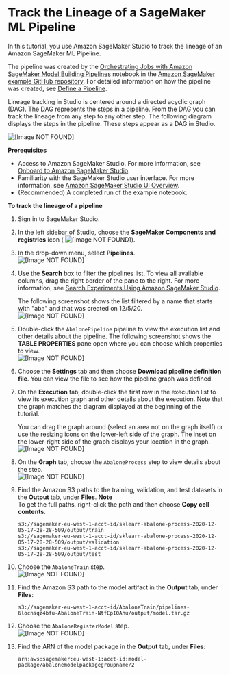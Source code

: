 # Track the Lineage of a SageMaker ML Pipeline<a name="pipelines-lineage-tracking"></a>

In this tutorial, you use Amazon SageMaker Studio to track the lineage of an Amazon SageMaker ML Pipeline\.

The pipeline was created by the [Orchestrating Jobs with Amazon SageMaker Model Building Pipelines](https://sagemaker-examples.readthedocs.io/en/latest/sagemaker-pipelines/tabular/abalone_build_train_deploy/sagemaker-pipelines-preprocess-train-evaluate-batch-transform.html) notebook in the [Amazon SageMaker example GitHub repository](https://github.com/awslabs/amazon-sagemaker-examples)\. For detailed information on how the pipeline was created, see [Define a Pipeline](define-pipeline.md)\.

Lineage tracking in Studio is centered around a directed acyclic graph \(DAG\)\. The DAG represents the steps in a pipeline\. From the DAG you can track the lineage from any step to any other step\. The following diagram displays the steps in the pipeline\. These steps appear as a DAG in Studio\.

![\[Image NOT FOUND\]](http://docs.aws.amazon.com/sagemaker/latest/dg/images/yosemite/pipeline-tutorial-steps.png)

**Prerequisites**
+ Access to Amazon SageMaker Studio\. For more information, see [Onboard to Amazon SageMaker Studio](gs-studio-onboard.md)\.
+ Familiarity with the SageMaker Studio user interface\. For more information, see [Amazon SageMaker Studio UI Overview](studio-ui.md)\.
+ \(Recommended\) A completed run of the example notebook\.

**To track the lineage of a pipeline**

1. Sign in to SageMaker Studio\.

1. In the left sidebar of Studio, choose the **SageMaker Components and registries** icon \( ![\[Image NOT FOUND\]](http://docs.aws.amazon.com/sagemaker/latest/dg/images/icons/Components_registries.png)\)\.

1. In the drop\-down menu, select **Pipelines**\.  
![\[Image NOT FOUND\]](http://docs.aws.amazon.com/sagemaker/latest/dg/images/yosemite/pipeline-components-projects.png)

1. Use the **Search** box to filter the pipelines list\. To view all available columns, drag the right border of the pane to the right\. For more information, see [Search Experiments Using Amazon SageMaker Studio](experiments-search-studio.md)\.

   The following screenshot shows the list filtered by a name that starts with "aba" and that was created on 12/5/20\.  
![\[Image NOT FOUND\]](http://docs.aws.amazon.com/sagemaker/latest/dg/images/yosemite/pipeline-tutorial-search.png)

1. Double\-click the `AbalonePipeline` pipeline to view the execution list and other details about the pipeline\. The following screenshot shows the **TABLE PROPERTIES** pane open where you can choose which properties to view\.  
![\[Image NOT FOUND\]](http://docs.aws.amazon.com/sagemaker/latest/dg/images/yosemite/pipeline-tutorial-executions.png)

1. Choose the **Settings** tab and then choose **Download pipeline definition file**\. You can view the file to see how the pipeline graph was defined\.

1. On the **Execution** tab, double\-click the first row in the execution list to view its execution graph and other details about the execution\. Note that the graph matches the diagram displayed at the beginning of the tutorial\.

   You can drag the graph around \(select an area not on the graph itself\) or use the resizing icons on the lower\-left side of the graph\. The inset on the lower\-right side of the graph displays your location in the graph\.  
![\[Image NOT FOUND\]](http://docs.aws.amazon.com/sagemaker/latest/dg/images/yosemite/pipeline-tutorial-execution-graph.png)

1. On the **Graph** tab, choose the `AbaloneProcess` step to view details about the step\.  
![\[Image NOT FOUND\]](http://docs.aws.amazon.com/sagemaker/latest/dg/images/yosemite/pipeline-tutorial-process-step.png)

1. Find the Amazon S3 paths to the training, validation, and test datasets in the **Output** tab, under **Files**\.
**Note**  
To get the full paths, right\-click the path and then choose **Copy cell contents**\.

   ```
   s3://sagemaker-eu-west-1-acct-id/sklearn-abalone-process-2020-12-05-17-28-28-509/output/train
   s3://sagemaker-eu-west-1-acct-id/sklearn-abalone-process-2020-12-05-17-28-28-509/output/validation
   s3://sagemaker-eu-west-1-acct-id/sklearn-abalone-process-2020-12-05-17-28-28-509/output/test
   ```

1. Choose the `AbaloneTrain` step\.  
![\[Image NOT FOUND\]](http://docs.aws.amazon.com/sagemaker/latest/dg/images/yosemite/pipeline-tutorial-train-step.png)

1. Find the Amazon S3 path to the model artifact in the **Output** tab, under **Files**:

   ```
   s3://sagemaker-eu-west-1-acct-id/AbaloneTrain/pipelines-6locnsqz4bfu-AbaloneTrain-NtfEpI0Ahu/output/model.tar.gz
   ```

1. Choose the `AbaloneRegisterModel` step\.  
![\[Image NOT FOUND\]](http://docs.aws.amazon.com/sagemaker/latest/dg/images/yosemite/pipeline-tutorial-register-model-step.png)

1. Find the ARN of the model package in the **Output** tab, under **Files**:

   ```
   arn:aws:sagemaker:eu-west-1:acct-id:model-package/abalonemodelpackagegroupname/2
   ```